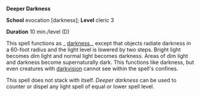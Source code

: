  **Deeper Darkness**

**School** evocation [darkness]; **Level** cleric 3

**Duration** 10 min./level (D)

This spell functions as _ [darkness](darkness.md#_darkness)_, except that objects radiate darkness in a 60-foot radius and the light level is lowered by two steps. Bright light becomes dim light and normal light becomes darkness. Areas of dim light and darkness become supernaturally dark. This functions like darkness, but even creatures with [darkvision](../glossary.md#_darkvision) cannot see within the spell's confines.

This spell does not stack with itself. _Deeper darkness_ can be used to counter or dispel any light spell of equal or lower spell level.

